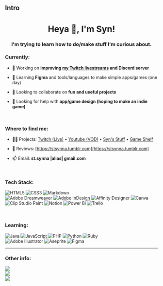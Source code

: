 ## Intro

<!--
**stsynna/stsynna** is a ✨ _special_ ✨ repository because its `README.md` (this file) appears on your GitHub profile.

Here are some ideas to get you started:

- 🔭 I’m currently working on ...
- 🌱 I’m currently learning ...
- 👯 I’m looking to collaborate on ...
- 🤔 I’m looking for help with ...
- 💬 Ask me about ...
- 📫 How to reach me: ...
- 😄 Pronouns: ...
- ⚡ Fun fact: ...
-->

<h1 align="center">Heya 👋, I'm Syn!</h1>
<h3 align="center">I'm trying to learn how to do/make stuff I'm curious about.</h3>

<h3 align="left">Currently:</h3>

- 🔭 Working on **improving [my Twitch livestreams](http://twitch.tv/st_synna) and Discord server**

- 🌱 Learning **Figma** and tools/languages to make simple apps/games (one day)
  
- 👯 Looking to collaborate on **fun and useful projects**
  
- 🤝 Looking for help with **app/game design (hoping to make an indie game)**

<br/>
<h3 align="left">Where to find me:</h3>

- 👨‍💻 Projects: [Twitch (Live)](http://twitch.tv/st_synna) • [Youtube (VOD)](http://youtube.com/@st_synna) • [Syn's Stuff](http://tiny.cc/synstuff) • [Game Shelf](http://tiny.cc/syngaming)

- 📝 Reviews: [https://stsynna.tumblr.com](https://stsynna.tumblr.com)
  
- 📫 Email: **st.synna |alias| gmail.com**

<br/>

<h3 align="left">Tech Stack:</h3>
<p align="left">

![HTML5](https://img.shields.io/badge/html5-%23E34F26.svg?style=for-the-badge&logo=html5&logoColor=white) 
![CSS3](https://img.shields.io/badge/css3-%231572B6.svg?style=for-the-badge&logo=css3&logoColor=white) 
![Markdown](https://img.shields.io/badge/markdown-%23000000.svg?style=for-the-badge&logo=markdown&logoColor=white) 
<br/>
![Adobe Dreamweaver](https://img.shields.io/badge/Adobe%20Dreamweaver-FF61F6.svg?style=for-the-badge&logo=Adobe%20Dreamweaver&logoColor=white)
![Adobe InDesign](https://img.shields.io/badge/Adobe%20InDesign-49021F?style=for-the-badge&logo=adobeindesign&logoColor=FF3366) 
![Affinity Designer](https://img.shields.io/badge/affinity%20desginer-%231B72BE.svg?style=for-the-badge&logo=affinity-designer&logoColor=white) 
![Canva](https://img.shields.io/badge/Canva-%2300C4CC.svg?style=for-the-badge&logo=Canva&logoColor=white)
![Clip Studio Paint](https://img.shields.io/badge/ClipStudioPaint-%23CFD3D3.svg?style=for-the-badge&logo=ClipStudioPaint&logoColor=white) 
![Notion](https://img.shields.io/badge/Notion-%23000000.svg?style=for-the-badge&logo=notion&logoColor=white) 
![Power Bi](https://img.shields.io/badge/power_bi-F2C811?style=for-the-badge&logo=powerbi&logoColor=black)
![Trello](https://img.shields.io/badge/Trello-%23026AA7.svg?style=for-the-badge&logo=Trello&logoColor=white) 
</p>

<br/>
<h3 align="left">Learning:</h3>
<p align="left">
  
![Java](https://img.shields.io/badge/java-%23ED8B00.svg?style=for-the-badge&logo=openjdk&logoColor=white) 
![JavaScript](https://img.shields.io/badge/javascript-%23323330.svg?style=for-the-badge&logo=javascript&logoColor=%23F7DF1E)
![PHP](https://img.shields.io/badge/php-%23777BB4.svg?style=for-the-badge&logo=php&logoColor=white) 
![Python](https://img.shields.io/badge/python-3670A0?style=for-the-badge&logo=python&logoColor=ffdd54)
![Ruby](https://img.shields.io/badge/ruby-%23CC342D.svg?style=for-the-badge&logo=ruby&logoColor=white) 
<br/>
![Adobe Illustrator](https://img.shields.io/badge/adobe%20illustrator-%23FF9A00.svg?style=for-the-badge&logo=adobe%20illustrator&logoColor=white) 
![Aseprite](https://img.shields.io/badge/Aseprite-FFFFFF?style=for-the-badge&logo=Aseprite&logoColor=#7D929E) 
![Figma](https://img.shields.io/badge/figma-%23F24E1E.svg?style=for-the-badge&logo=figma&logoColor=white)

</p>

<hr>

<h3 align="left">Other info:</h3>
<p align="left">
  
![](https://github-readme-stats.vercel.app/api?username=stsynna&theme=dark&hide_border=true&include_all_commits=false&count_private=false)<br/>
![](https://nirzak-streak-stats.vercel.app/?user=stsynna&theme=dark&hide_border=true)<br/>
![](https://github-readme-stats.vercel.app/api/top-langs/?username=stsynna&theme=dark&hide_border=true&include_all_commits=false&count_private=false&layout=compact)

</p>

<!-- Created with GPRG ( https://rahuldkjain.github.io/gh-profile-readme-generator/ ) and GPRM ( https://gprm.itsvg.in ) -->
